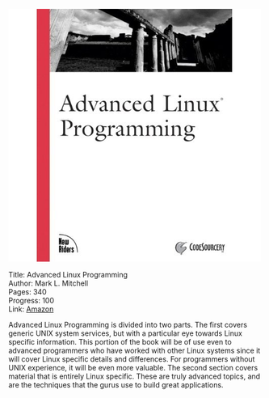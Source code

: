 ![Book cover](cover.jpg)

Title: Advanced Linux Programming<br>
Author: Mark L. Mitchell<br>
Pages:    340<br>
Progress:  100<br>
Link: [Amazon](http://www.amazon.com/Advanced-Linux-Programming-CodeSourcery-LLC/dp/0735710430)<br>

Advanced Linux Programming is divided into two parts. The first covers generic UNIX system services, but with a particular eye towards Linux specific information. This portion of the book will be of use even to advanced programmers who have worked with other Linux systems since it will cover Linux specific details and differences. For programmers without UNIX experience, it will be even more valuable. The second section covers material that is entirely Linux specific. These are truly advanced topics, and are the techniques that the gurus use to build great applications.
